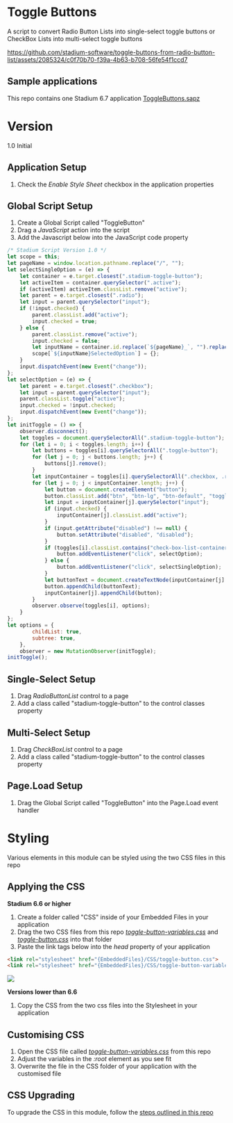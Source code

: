 # Toggle Buttons

A script to convert Radio Button Lists into single-select toggle buttons or CheckBox Lists into multi-select toggle buttons

https://github.com/stadium-software/toggle-buttons-from-radio-button-list/assets/2085324/c0f70b70-f39a-4b63-b708-56fe54f1ccd7

## Sample applications
This repo contains one Stadium 6.7 application
[ToggleButtons.sapz](Stadium6/ToggleButtons.sapz?raw=true)

# Version 
1.0 Initial

## Application Setup
1. Check the *Enable Style Sheet* checkbox in the application properties

## Global Script Setup
1. Create a Global Script called "ToggleButton"
3. Drag a *JavaScript* action into the script
4. Add the Javascript below into the JavaScript code property
```javascript
/* Stadium Script Version 1.0 */
let scope = this;
let pageName = window.location.pathname.replace("/", "");
let selectSingleOption = (e) => {
    let container = e.target.closest(".stadium-toggle-button");
    let activeItem = container.querySelector(".active");
    if (activeItem) activeItem.classList.remove("active");
    let parent = e.target.closest(".radio");
    let input = parent.querySelector("input");
    if (!input.checked) {
        parent.classList.add("active");
        input.checked = true;
    } else {
        parent.classList.remove("active");
        input.checked = false;
        let inputName = container.id.replace(`${pageName}_`, "").replace("-container", "");
        scope[`${inputName}SelectedOption`] = {};
    }
    input.dispatchEvent(new Event("change"));
};
let selectOption = (e) => {
    let parent = e.target.closest(".checkbox");
    let input = parent.querySelector("input");
    parent.classList.toggle("active");
    input.checked = !input.checked;
    input.dispatchEvent(new Event("change"));
};
let initToggle = () => {
    observer.disconnect();
    let toggles = document.querySelectorAll(".stadium-toggle-button");
    for (let i = 0; i < toggles.length; i++) {
        let buttons = toggles[i].querySelectorAll(".toggle-button");
        for (let j = 0; j < buttons.length; j++) {
            buttons[j].remove();
        }
        let inputContainer = toggles[i].querySelectorAll(".checkbox, .radio");
        for (let j = 0; j < inputContainer.length; j++) {
            let button = document.createElement("button");
            button.classList.add("btn", "btn-lg", "btn-default", "toggle-button");
            let input = inputContainer[j].querySelector("input");
            if (input.checked) {
                inputContainer[j].classList.add("active");
            }
            if (input.getAttribute("disabled") !== null) {
                button.setAttribute("disabled", "disabled");
            }
            if (toggles[i].classList.contains("check-box-list-container")) {
                button.addEventListener("click", selectOption);
            } else {
                button.addEventListener("click", selectSingleOption);
            }
            let buttonText = document.createTextNode(inputContainer[j].querySelector("label").textContent);
            button.appendChild(buttonText);
            inputContainer[j].appendChild(button);
        }
        observer.observe(toggles[i], options);
    }
};
let options = {
        childList: true,
        subtree: true,
    },
    observer = new MutationObserver(initToggle);
initToggle();
```

## Single-Select Setup
1. Drag *RadioButtonList* control to a page
2. Add a class called "stadium-toggle-button" to the control classes property

## Multi-Select Setup
1. Drag *CheckBoxList* control to a page
2. Add a class called "stadium-toggle-button" to the control classes property

## Page.Load Setup
1. Drag the Global Script called "ToggleButton" into the Page.Load event handler

# Styling
Various elements in this module can be styled using the two CSS files in this repo

## Applying the CSS

**Stadium 6.6 or higher**
1. Create a folder called "CSS" inside of your Embedded Files in your application
2. Drag the two CSS files from this repo [*toggle-button-variables.css*](toggle-button-variables.css) and [*toggle-button.css*](toggle-button.css) into that folder
3. Paste the link tags below into the *head* property of your application
```html
<link rel="stylesheet" href="{EmbeddedFiles}/CSS/toggle-button.css">
<link rel="stylesheet" href="{EmbeddedFiles}/CSS/toggle-button-variables.css">
``` 

![](images/ApplicationHeadProp.png)

**Versions lower than 6.6**
1. Copy the CSS from the two css files into the Stylesheet in your application

## Customising CSS
1. Open the CSS file called [*toggle-button-variables.css*](toggle-button-variables.css) from this repo
2. Adjust the variables in the *:root* element as you see fit
3. Overwrite the file in the CSS folder of your application with the customised file

## CSS Upgrading
To upgrade the CSS in this module, follow the [steps outlined in this repo](https://github.com/stadium-software/samples-upgrading)
